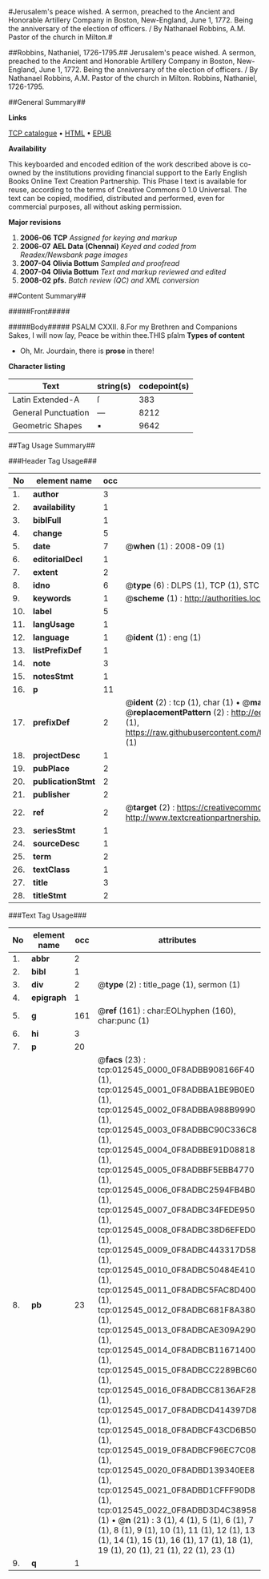 #Jerusalem's peace wished. A sermon, preached to the Ancient and Honorable Artillery Company in Boston, New-England, June 1, 1772. Being the anniversary of the election of officers. / By Nathanael Robbins, A.M. Pastor of the church in Milton.#

##Robbins, Nathaniel, 1726-1795.##
Jerusalem's peace wished. A sermon, preached to the Ancient and Honorable Artillery Company in Boston, New-England, June 1, 1772. Being the anniversary of the election of officers. / By Nathanael Robbins, A.M. Pastor of the church in Milton.
Robbins, Nathaniel, 1726-1795.

##General Summary##

**Links**

[TCP catalogue](http://www.ota.ox.ac.uk/tcp/)  • 
[HTML](http://tei.it.ox.ac.uk/tcp/Texts-HTML/free/N09/N09855.html)  • 
[EPUB](http://tei.it.ox.ac.uk/tcp/Texts-EPUB/free/N09/N09855.epub)

**Availability**

This keyboarded and encoded edition of the
	       work described above is co-owned by the institutions
	       providing financial support to the Early English Books
	       Online Text Creation Partnership. This Phase I text is
	       available for reuse, according to the terms of Creative
	       Commons 0 1.0 Universal. The text can be copied,
	       modified, distributed and performed, even for
	       commercial purposes, all without asking permission.

**Major revisions**

1. __2006-06__ __TCP__ *Assigned for keying and markup*
1. __2006-07__ __AEL Data (Chennai)__ *Keyed and coded from Readex/Newsbank page images*
1. __2007-04__ __Olivia Bottum__ *Sampled and proofread*
1. __2007-04__ __Olivia Bottum__ *Text and markup reviewed and edited*
1. __2008-02__ __pfs.__ *Batch review (QC) and XML conversion*

##Content Summary##

#####Front#####

#####Body#####
PSALM CXXII. 8.For my Brethren and Companions Sakes, I will now ſay, Peace be within thee.THIS pſalm
**Types of content**

  * Oh, Mr. Jourdain, there is **prose** in there!

**Character listing**


|Text|string(s)|codepoint(s)|
|---|---|---|
|Latin Extended-A|ſ|383|
|General Punctuation|—|8212|
|Geometric Shapes|▪|9642|

##Tag Usage Summary##

###Header Tag Usage###

|No|element name|occ|attributes|
|---|---|---|---|
|1.|__author__|3||
|2.|__availability__|1||
|3.|__biblFull__|1||
|4.|__change__|5||
|5.|__date__|7| @__when__ (1) : 2008-09 (1)|
|6.|__editorialDecl__|1||
|7.|__extent__|2||
|8.|__idno__|6| @__type__ (6) : DLPS (1), TCP (1), STC (1), NOTIS (1), IMAGE-SET (1), EVANS-CITATION (1)|
|9.|__keywords__|1| @__scheme__ (1) : http://authorities.loc.gov/ (1)|
|10.|__label__|5||
|11.|__langUsage__|1||
|12.|__language__|1| @__ident__ (1) : eng (1)|
|13.|__listPrefixDef__|1||
|14.|__note__|3||
|15.|__notesStmt__|1||
|16.|__p__|11||
|17.|__prefixDef__|2| @__ident__ (2) : tcp (1), char (1)  •  @__matchPattern__ (2) : ([0-9\-]+):([0-9IVX]+) (1), (.+) (1)  •  @__replacementPattern__ (2) : http://eebo.chadwyck.com/downloadtiff?vid=$1&page=$2 (1), https://raw.githubusercontent.com/textcreationpartnership/Texts/master/tcpchars.xml#$1 (1)|
|18.|__projectDesc__|1||
|19.|__pubPlace__|2||
|20.|__publicationStmt__|2||
|21.|__publisher__|2||
|22.|__ref__|2| @__target__ (2) : https://creativecommons.org/publicdomain/zero/1.0/ (1), http://www.textcreationpartnership.org/docs/. (1)|
|23.|__seriesStmt__|1||
|24.|__sourceDesc__|1||
|25.|__term__|2||
|26.|__textClass__|1||
|27.|__title__|3||
|28.|__titleStmt__|2||


###Text Tag Usage###

|No|element name|occ|attributes|
|---|---|---|---|
|1.|__abbr__|2||
|2.|__bibl__|1||
|3.|__div__|2| @__type__ (2) : title_page (1), sermon (1)|
|4.|__epigraph__|1||
|5.|__g__|161| @__ref__ (161) : char:EOLhyphen (160), char:punc (1)|
|6.|__hi__|3||
|7.|__p__|20||
|8.|__pb__|23| @__facs__ (23) : tcp:012545_0000_0F8ADBB908166F40 (1), tcp:012545_0001_0F8ADBBA1BE9B0E0 (1), tcp:012545_0002_0F8ADBBA988B9990 (1), tcp:012545_0003_0F8ADBBC90C336C8 (1), tcp:012545_0004_0F8ADBBE91D08818 (1), tcp:012545_0005_0F8ADBBF5EBB4770 (1), tcp:012545_0006_0F8ADBC2594FB4B0 (1), tcp:012545_0007_0F8ADBC34FEDE950 (1), tcp:012545_0008_0F8ADBC38D6EFED0 (1), tcp:012545_0009_0F8ADBC443317D58 (1), tcp:012545_0010_0F8ADBC50484E410 (1), tcp:012545_0011_0F8ADBC5FAC8D400 (1), tcp:012545_0012_0F8ADBC681F8A380 (1), tcp:012545_0013_0F8ADBCAE309A290 (1), tcp:012545_0014_0F8ADBCB11671400 (1), tcp:012545_0015_0F8ADBCC2289BC60 (1), tcp:012545_0016_0F8ADBCC8136AF28 (1), tcp:012545_0017_0F8ADBCD414397D8 (1), tcp:012545_0018_0F8ADBCF43CD6B50 (1), tcp:012545_0019_0F8ADBCF96EC7C08 (1), tcp:012545_0020_0F8ADBD139340EE8 (1), tcp:012545_0021_0F8ADBD1CFFF90D8 (1), tcp:012545_0022_0F8ADBD3D4C38958 (1)  •  @__n__ (21) : 3 (1), 4 (1), 5 (1), 6 (1), 7 (1), 8 (1), 9 (1), 10 (1), 11 (1), 12 (1), 13 (1), 14 (1), 15 (1), 16 (1), 17 (1), 18 (1), 19 (1), 20 (1), 21 (1), 22 (1), 23 (1)|
|9.|__q__|1||
